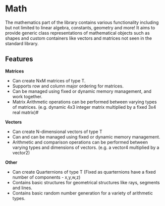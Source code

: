 # Math

The mathematics part of the library contains various functionality including but not limited to linear algebra, constants, geometry and more! It aims to provide generic class representations of mathematical objects such as shapes and custom containers like vectors and matrices not seen in the standard library.

## Features
**Matrices**
- Can create NxM matrices of type T.
- Supports row and column major ordering for matrices. 
- Can be managed using fixed or dynamic memory management, and work together. 
- Matrix Arithmetic operations can be performed between varying types of matrices. (e.g. dynamic 4x3 integer matrix multiplied by a fixed 3x4 real matrix)#

**Vectors**
- Can create N-dimensional vectors of type T 
- Can and can be managed using fixed or dynamic memory management. 
- Arithmetic and comparison operations can be performed between varying types and dimensions of vectors. (e.g. a vector4 multiplied by a vector2)

**Other**
- Can create Quarternions of type T (Fixed as quarternions have a fixed number of components - x,y,w,z)
- Contains basic structures for geometrical structures like rays, segments and lines.
- Contains basic random number generation for a variety of arithmetic types.

